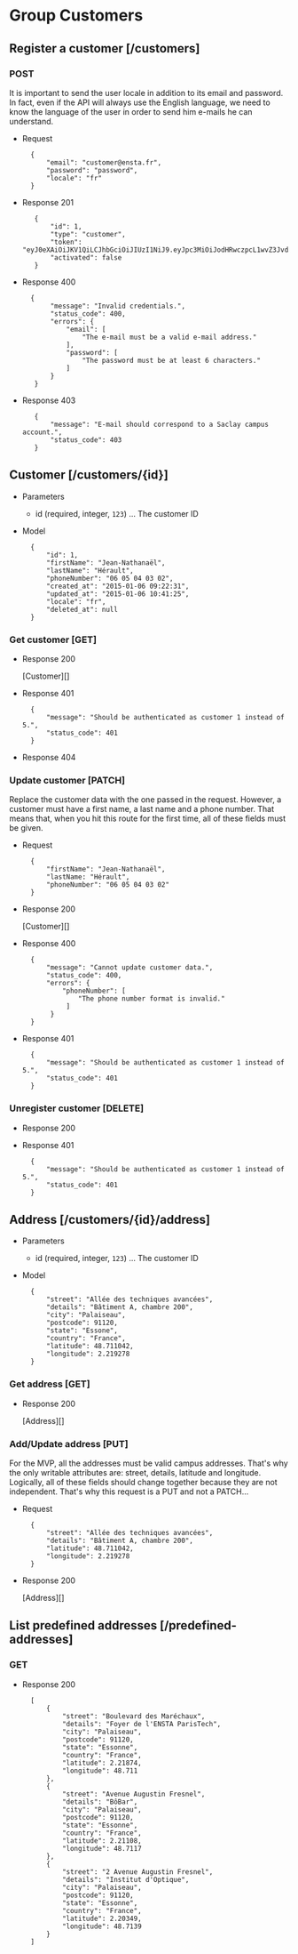 # Group Customers

## Register a customer [/customers]

### POST

It is important to send the user locale in addition to its email and password. In fact, even if the API will always use the English language, we need to know the language of the user in order to send him e-mails he can understand.

+ Request

        {
            "email": "customer@ensta.fr",
            "password": "password",
            "locale": "fr"
        }
            
+ Response 201
 
         {
             "id": 1,
             "type": "customer",
             "token": "eyJ0eXAiOiJKV1QiLCJhbGciOiJIUzI1NiJ9.eyJpc3MiOiJodHRwczpcL1wvZ3JvdXBlYXQuZGV2XC9hcGlcL2F1dGhcL3Rva2VuIiwic3ViIjoxLCJpYXQiOjE0MjA0OTU0ODYsImV4cCI6MjA1MTIxNTQ4Nn0.1vZ4fyrLfyNP5LLjRI64x8ne8C7TAtGf6DO_i6qS7Do",
             "activated": false
         }
         
+ Response 400

        {
             "message": "Invalid credentials.",
             "status_code": 400,
             "errors": {
                 "email": [
                     "The e-mail must be a valid e-mail address."
                 ],
                 "password": [
                     "The password must be at least 6 characters."
                 ]
             }
         }
         
+ Response 403

         {
             "message": "E-mail should correspond to a Saclay campus account.",
             "status_code": 403
         }
         
## Customer [/customers/{id}]

+ Parameters

    + id (required, integer, `123`) ... The customer ID

+ Model

        {
            "id": 1,
            "firstName": "Jean-Nathanaël",
            "lastName": "Hérault",
            "phoneNumber": "06 05 04 03 02",
            "created_at": "2015-01-06 09:22:31",
            "updated_at": "2015-01-06 10:41:25",
            "locale": "fr",
            "deleted_at": null
        }

### Get customer [GET]

+ Response 200

    [Customer][]

+ Response 401
            
        {
            "message": "Should be authenticated as customer 1 instead of 5.",
            "status_code": 401
        }

+ Response 404

### Update customer [PATCH]

Replace the customer data with the one passed in the request. However, a customer must have a first name, a last name and a phone number. That means that, when you hit this route for the first time, all of these fields must be given.

+ Request
    
        {
            "firstName": "Jean-Nathanaël",
            "lastName: "Hérault",
            "phoneNumber": "06 05 04 03 02"
        }

+ Response 200

    [Customer][]

+ Response 400
            
        {
            "message": "Cannot update customer data.",
            "status_code": 400,
            "errors": {
                "phoneNumber": [
                    "The phone number format is invalid."
                 ]
             }
        }
            
+ Response 401
            
        {
            "message": "Should be authenticated as customer 1 instead of 5.",
            "status_code": 401
        }

### Unregister customer [DELETE]

+ Response 200

+ Response 401

        {
            "message": "Should be authenticated as customer 1 instead of 5.",
            "status_code": 401
        }

## Address [/customers/{id}/address]

+ Parameters

    + id (required, integer, `123`) ... The customer ID

+ Model

        {
            "street": "Allée des techniques avancées",
            "details": "Bâtiment A, chambre 200",
            "city": "Palaiseau",
            "postcode": 91120,
            "state": "Essone",
            "country": "France",
            "latitude": 48.711042,
            "longitude": 2.219278
        }
        
### Get address [GET]

+ Response 200

    [Address][]
    
### Add/Update address [PUT]

For the MVP, all the addresses must be valid campus addresses. That's why the only writable attributes are: street, details, latitude and longitude. Logically, all of these fields should change together because they are not independent. That's why this request is a PUT and not a PATCH...

+ Request

        {
            "street": "Allée des techniques avancées",
            "details": "Bâtiment A, chambre 200",
            "latitude": 48.711042,
            "longitude": 2.219278
        }
        
+ Response 200

    [Address][]

## List predefined addresses  [/predefined-addresses]

### GET

+ Response 200

        [
            {
                "street": "Boulevard des Maréchaux",
                "details": "Foyer de l'ENSTA ParisTech",
                "city": "Palaiseau",
                "postcode": 91120,
                "state": "Essonne",
                "country": "France",
                "latitude": 2.21874,
                "longitude": 48.711
            },
            {
                "street": "Avenue Augustin Fresnel",
                "details": "BôBar",
                "city": "Palaiseau",
                "postcode": 91120,
                "state": "Essonne",
                "country": "France",
                "latitude": 2.21108,
                "longitude": 48.7117
            },
            {
                "street": "2 Avenue Augustin Fresnel",
                "details": "Institut d'Optique",
                "city": "Palaiseau",
                "postcode": 91120,
                "state": "Essonne",
                "country": "France",
                "latitude": 2.20349,
                "longitude": 48.7139
            }
        ]
